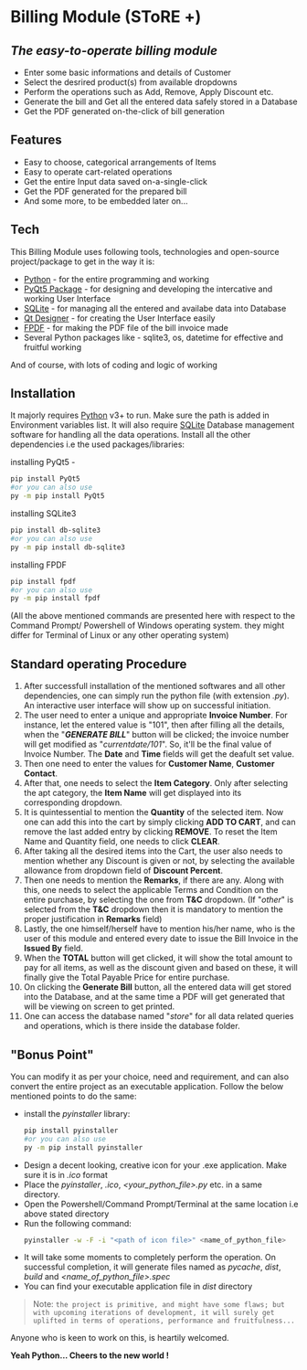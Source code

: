 # Billing Module (SToRE +)
## _The easy-to-operate billing module_
- Enter some basic informations and details of Customer
- Select the desrired product(s) from available dropdowns
- Perform the operations such as Add, Remove, Apply Discount etc.
- Generate the bill and Get all the entered data safely stored in a Database
- Get the PDF generated on-the-click of bill generation 

## Features

- Easy to choose, categorical arrangements of Items 
- Easy to operate cart-related operations
- Get the entire Input data saved on-a-single-click
- Get the PDF generated for the prepared bill
- And some more, to be embedded later on...

## Tech

This Billing Module uses following tools, technologies and open-source project/package to get in the way it is:

- [Python](https://www.python.org/) - for the entire programming and working
- [PyQt5 Package](https://pypi.org/project/PyQt5/) - for designing and developing the intercative and working User Interface
- [SQLite](https://www.sqlite.org/index.html) - for managing all the entered and availabe data into Database
- [Qt Designer](https://www.qt.io/download) - for creating the User Interface easily
- [FPDF](https://pyfpdf.readthedocs.io/en/latest/) - for making the PDF file of the bill invoice made
- Several Python packages like - sqlite3, os, datetime for effective and fruitful working

And of course, with lots of coding and logic of working

## Installation

It majorly requires [Python](https://www.python.org/) v3+ to run. Make sure the path is added in Environment variables list.
It will also require [SQLite](https://www.sqlite.org/download.html) Database management software for handling all the data operations.
Install all the other dependencies i.e the used packages/libraries:

installing PyQt5 -
```sh
pip install PyQt5
#or you can also use
py -m pip install PyQt5
```

installing SQLite3
```sh
pip install db-sqlite3
#or you can also use
py -m pip install db-sqlite3
```


installing FPDF 
```sh
pip install fpdf
#or you can also use
py -m pip install fpdf
```
(All the above mentioned commands are presented here with respect to the Command Prompt/ Powershell of Windows operating system. they might differ for Terminal of Linux or any other operating system)

## Standard operating Procedure
1. After successfull installation of the mentioned softwares and all other dependencies, one can simply run the python file (with extension _.py_). An interactive user interface will show up on successful initiation.
2. The user need to enter a unique and appropriate **Invoice Number**. For instance, let the entered value is "101", then after filling all the details, when the "_**GENERATE BILL**_" button will be clicked; the invoice number will get modified as "_currentdate/101_". So, it'll be the final value of Invoice Number. 
The **Date** and **Time** fields will get the deafult set value.
3. Then one need to enter the values for **Customer Name**, **Customer Contact**.
4. After that, one needs to select the **Item Category**. Only after selecting the apt category, the **Item Name** will get displayed into its corresponding dropdown.
5. It is quintessential to mention the **Quantity** of the selected item. Now one can add this into the cart by simply clicking **ADD TO CART**, and can remove the last added entry by clicking **REMOVE**. To reset the Item Name and Quantity field, one needs to click **CLEAR**.
6. After taking all the desired items into the Cart, the user also needs to mention whether any Discount is given or not, by selecting the available allowance from dropdown field of **Discount Percent**. 
7. Then one needs to mention the **Remarks**, if there are any. Along with this, one needs to select the applicable Terms and Condition on the entire purchase, by selecting the one from **T&C** dropdown.
(If "*other*" is selected from the **T&C** dropdown then it is mandatory to mention the proper justification in **Remarks** field)
8. Lastly, the one himself/herself have to mention his/her name, who is the user of this module and entered every date to issue the Bill Invoice in the **Issued By** field.
9. When the **TOTAL** button will get clicked, it will show the total amount to pay for all items, as well as the discount given and based on these, it will finally give the Total Payable Price for entire purchase.
10. On clicking the **Generate Bill** button, all the entered data will get stored into the Database, and at the same time a PDF will get generated that will be viewing on screen to get printed.
11. One can access the database named "*store*" for all data related queries and operations, which is there inside the database folder.



## "Bonus Point"
You can modify it as per your choice, need and requirement, and can also convert the entire project as an executable application. Follow the below mentioned points to do the same:
- install the _pyinstaller_ library:
    ```sh
    pip install pyinstaller
    #or you can also use
    py -m pip install pyinstaller
    ```
- Design a decent looking, creative icon for your .exe application. Make sure it is in _.ico_ format
- Place the _pyinstaller_, _<your icon>.ico_, _<your_python_file>.py_ etc. in a same directory.
- Open the Powershell/Command Prompt/Terminal at the same location i.e above stated directory
- Run the following command:
    ```sh
    pyinstaller -w -F -i "<path of icon file>" <name_of_python_file>
    ```
- It will take some moments to completely perform the operation. On successful completion, it will generate files named as _pycache_, _dist_, _build_ and _<name_of_python_file>.spec_
- You can find your executable application file in _dist_ directory


> Note: `the project is primitive, and might have some flaws; but with upcoming iterations of development, it will surely get uplifted in terms of operations, performance and fruitfulness...` 

Anyone who is keen to work on this, is heartily welcomed.


**Yeah Python... Cheers to the new world !**
